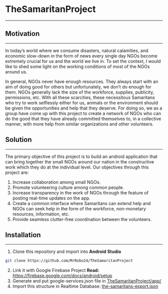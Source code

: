 # TheSamaritanProject
---------------------

## Motivation
---------------------

In today’s world where we consume disasters, natural calamities, and economic slow-down in the form of news every single day NGOs become extremely crucial for us and the world we live in. To set the context, I would like to shed some light on the working conditions of most of the NGOs around us. 

In general, NGOs never have enough resources. They always start with an aim of doing good for others but unfortunately, we don’t do enough for them. NGOs generally lack the size of the workforce, supplies, publicity, permissions, etc. With all these scarcities, these necessitous Samaritans who try to work selflessly either for us, animals or the environment should be given the opportunities and help that they deserve. For doing so, we as a group have come up with this project to create a network of NGOs who can do the good that they have already committed themselves to, in a collective manner, with more help from similar organizations and other volunteers.


## Solution
-------------------

The primary objective of this project is to build an android application that can bring together the small NGOs around our nation in the constructive work which they do at the individual level. Our objectives through this project are:
1. Increase collaboration among small NGOs.
2. Promote volunteering culture among common people.
3. Increase transparency in the work of NGOs through the feature of posting real-time updates on the app.
4. Create a common interface where Samaritans can extend help and NGOs can seek help in the form of the workforce, non-monetary resources, information, etc.
5. Provide seamless clutter-free coordination between the volunteers.

## Installation
-------------------
1. Clone this repository and import into **Android Studio**
```bash
git clone https://github.com/MrRobo24/TheSamaritanProject
```
2. Link it with Google Firebase Project
 **Read:** https://firebase.google.com/docs/android/setup
3. Generate and put google-services.json file in [TheSamaritanProject/app/](TheSamaritanProject/app/)
4. Import this structure in Realtime Database: [the-samaritans-export.json](the-samaritans-export.json)
